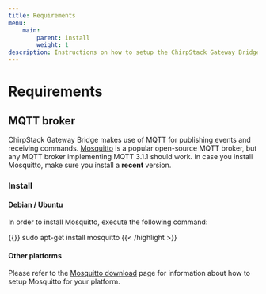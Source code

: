 ```yaml
---
title: Requirements
menu:
    main:
        parent: install
        weight: 1
description: Instructions on how to setup the ChirpStack Gateway Bridge requirements.
---
```


# Requirements

## MQTT broker

ChirpStack Gateway Bridge makes use of MQTT for publishing events and receiving
commands. [Mosquitto](http://mosquitto.org/) is a popular open-source MQTT
broker, but any MQTT broker implementing MQTT 3.1.1 should work. 
In case you install Mosquitto, make sure you install a **recent** version.

### Install

#### Debian / Ubuntu

In order to install Mosquitto, execute the following command:

{{<highlight bash>}}
sudo apt-get install mosquitto
{{< /highlight >}}

#### Other platforms

Please refer to the [Mosquitto download](https://mosquitto.org/download/) page
for information about how to setup Mosquitto for your platform.
